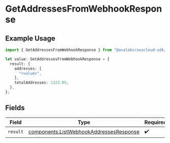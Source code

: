 # GetAddressesFromWebhookResponse

## Example Usage

```typescript
import { GetAddressesFromWebhookResponse } from "@avalabs/avacloud-sdk/models/operations";

let value: GetAddressesFromWebhookResponse = {
  result: {
    addresses: [
      "<value>",
    ],
    totalAddresses: 1323.05,
  },
};
```

## Fields

| Field                                                                                              | Type                                                                                               | Required                                                                                           | Description                                                                                        |
| -------------------------------------------------------------------------------------------------- | -------------------------------------------------------------------------------------------------- | -------------------------------------------------------------------------------------------------- | -------------------------------------------------------------------------------------------------- |
| `result`                                                                                           | [components.ListWebhookAddressesResponse](../../models/components/listwebhookaddressesresponse.md) | :heavy_check_mark:                                                                                 | N/A                                                                                                |
